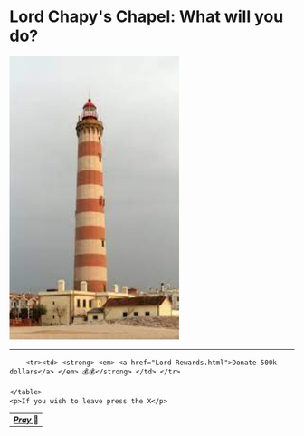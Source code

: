 <!DOCTYPE html>
<html>
<head>
    <title> Lord Chapy Dave Chapel </title>
    
</head>
<body>
    <h1>Lord Chapy's Chapel: What will you do?</h1>
    <img src="Images\Chapel.jpg" alt="Chapel" width="300" height="500">
    <hr size = 5 color = black>
    <table>
       <tr> <td> <strong> <em> <a href = "The Lord Invites you.html"> Pray </a> </em> 🙏 </strong> </td></tr>
        
        <tr><td> <strong> <em> <a href="Lord Rewards.html">Donate 500k dollars</a> </em> 💰💰</strong> </td> </tr>
    
    </table>
    <p>If you wish to leave press the X</p>
</body>
</html>
